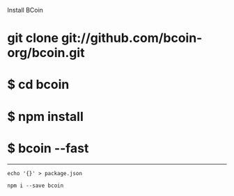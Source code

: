 
Install BCoin

# git clone git://github.com/bcoin-org/bcoin.git
# $ cd bcoin
# $ npm install
# $ bcoin --fast


---

    echo '{}' > package.json

    npm i --save bcoin
